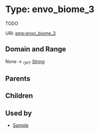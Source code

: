 
# Type: envo_biome_3


TODO

URI: [emp:envo_biome_3](https://microbiomedata/schema/emp/envo_biome_3)


## Domain and Range

None ->  <sub>OPT</sub> [String](types/String.md)

## Parents


## Children


## Used by

 * [Sample](Sample.md)
